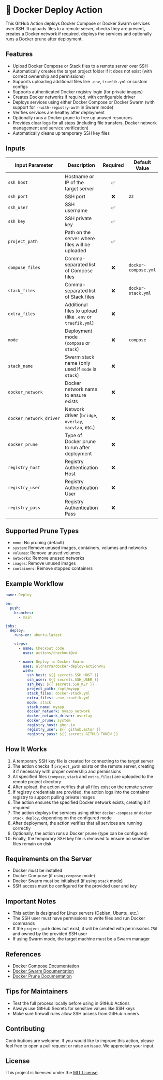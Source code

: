 # 🐳 Docker Deploy Action

This GitHub Action deploys Docker Compose or Docker Swarm services over SSH. It uploads files to a remote server, checks they are present, creates a Docker network if required, deploys the services and optionally runs a Docker prune after deployment.

## Features

- Upload Docker Compose or Stack files to a remote server over SSH
- Automatically creates the target project folder if it does not exist (with correct ownership and permissions)
- Supports uploading additional files like `.env`, `traefik.yml` or custom configs
- Supports authenticated Docker registry login (for private images)
- Creates Docker networks if required, with configurable driver
- Deploys services using either Docker Compose or Docker Swarm (with support for `--with-registry-auth` in Swarm mode)
- Verifies services are healthy after deployment
- Optionally runs a Docker prune to free up unused resources
- Provides clear logs for all steps (including file transfers, Docker network management and service verification)
- Automatically cleans up temporary SSH key files

## Inputs

|  Input Parameter          |  Description                                                | Required     | Default Value        |
| ------------------------- | ----------------------------------------------------------- | :----------: | -------------------- |
| `ssh_host`                |  Hostname or IP of the target server                        | ✅          |                      |
| `ssh_port`                |  SSH port                                                   | ❌          | `22`                 |
| `ssh_user`                |  SSH username                                               | ✅          |                      |
| `ssh_key`                 |  SSH private key                                            | ✅          |                      |
| `project_path`            |  Path on the server where files will be uploaded            | ✅          |                      |
| `compose_files`           |  Comma-separated list of Compose files                      | ❌          | `docker-compose.yml` |
| `stack_files`             |  Comma-separated list of Stack files                        | ❌          | `docker-stack.yml`   |
| `extra_files`             |  Additional files to upload (like `.env` or `traefik.yml`)  | ❌          |                      |
| `mode`                    |  Deployment mode (`compose` or `stack`)                     | ❌          | `compose`            |
| `stack_name`              |  Swarm stack name (only used if `mode` is `stack`)          | ❌          |                      |
| `docker_network`          |  Docker network name to ensure exists                       | ❌          |                      |
| `docker_network_driver`   |  Network driver (`bridge`, `overlay`, `macvlan`, etc.)      | ❌          |                      |
| `docker_prune`            |  Type of Docker prune to run after deployment               | ❌          |                      |
| `registry_host`           |  Registry Authentication Host                               | ❌          |                      |
| `registry_user`           |  Registry Authentication User                               | ❌          |                      |
| `registry_pass`           |  Registry Authentication Pass                               | ❌          |                      |

## Supported Prune Types

- `none`: No pruning (default)
- `system`: Remove unused images, containers, volumes and networks
- `volumes`: Remove unused volumes
- `networks`: Remove unused networks
- `images`: Remove unused images
- `containers`: Remove stopped containers

## Example Workflow

```yaml
name: Deploy

on:
  push:
    branches:
      - main

jobs:
  deploy:
    runs-on: ubuntu-latest

    steps:
      - name: Checkout code
        uses: actions/checkout@v4

      - name: Deploy to Docker Swarm
        uses: alcharra/docker-deploy-action@v1
        with:
          ssh_host: ${{ secrets.SSH_HOST }}
          ssh_user: ${{ secrets.SSH_USER }}
          ssh_key: ${{ secrets.SSH_KEY }}
          project_path: /opt/myapp
          stack_files: docker-stack.yml
          extra_files: .env,traefik.yml
          mode: stack
          stack_name: myapp
          docker_network: myapp_network
          docker_network_driver: overlay
          docker_prune: system
          registry_host: ghcr.io
          registry_user: ${{ github.actor }}
          registry_pass: ${{ secrets.GITHUB_TOKEN }}
```

## How It Works

1. A temporary SSH key file is created for connecting to the target server
2. The action checks if `project_path` exists on the remote server, creating it if necessary with proper ownership and permissions
3. All specified files (`compose`, `stack` and `extra_files`) are uploaded to the remote project directory
4. After upload, the action verifies that all files exist on the remote server
5. If registry credentials are provided, the action logs into the container registry to support pulling private images
6. The action ensures the specified Docker network exists, creating it if required
7. The action deploys the services using either `docker-compose` or `docker stack deploy`, depending on the configured mode
8. After deployment, the action verifies that all services are running correctly
9. Optionally, the action runs a Docker prune (type can be configured)
10. Finally, the temporary SSH key file is removed to ensure no sensitive files remain on disk

## Requirements on the Server

- Docker must be installed
- Docker Compose (if using `compose` mode)
- Docker Swarm must be initialised (if using `stack` mode)
- SSH access must be configured for the provided user and key

## Important Notes

- This action is designed for Linux servers (Debian, Ubuntu, etc.)
- The SSH user must have permissions to write files and run Docker commands
- If the `project_path` does not exist, it will be created with permissions `750` and owned by the provided SSH user
- If using Swarm mode, the target machine must be a Swarm manager

## References

- [Docker Compose Documentation](https://docs.docker.com/compose/)
- [Docker Swarm Documentation](https://docs.docker.com/engine/swarm/)
- [Docker Prune Documentation](https://docs.docker.com/config/pruning/)

## Tips for Maintainers

- Test the full process locally before using in GitHub Actions
- Always use GitHub Secrets for sensitive values like SSH keys
- Make sure firewall rules allow SSH access from GitHub runners

## Contributing

Contributions are welcome. If you would like to improve this action, please feel free to open a pull request or raise an issue. We appreciate your input.

## License

This project is licensed under the [MIT License](LICENSE).